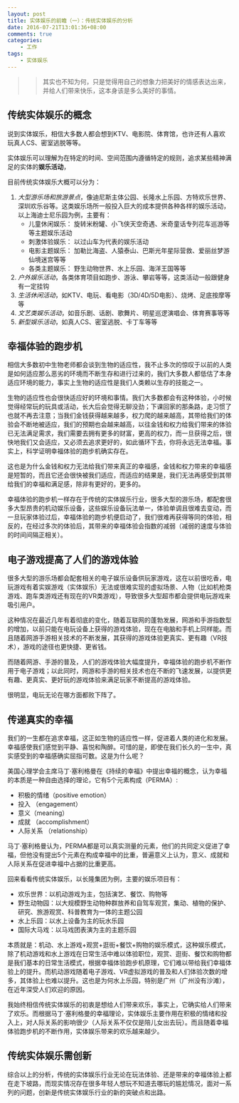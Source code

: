```yaml
---
layout: post
title: 实体娱乐的前瞻（一）：传统实体娱乐的分析
date: 2016-07-21T13:01:36+08:00
comments: true
categories:
    - 工作
tags:
    - 实体娱乐
---
```


>>其实也不知为何，只是觉得用自己的想象力把美好的情感表达出来，并给人们带来快乐，这本身该是多么美好的事情。


## 传统实体娱乐的概念
说到实体娱乐，相信大多数人都会想到KTV、电影院、体育馆，也许还有人喜欢玩真人CS、密室逃脱等等。

实体娱乐可以理解为在特定的时间、空间范围内遵循特定的规则，追求某些精神满足的实体的**娱乐活动**，

目前传统实体娱乐大概可以分为：

1. *大型游乐场和旅游景点*，像迪尼斯主体公园、长隆水上乐园、方特欢乐世界、深圳欢乐谷等。这类娱乐场所一般投入巨大的成本提供各种各样的娱乐活动，以上海迪士尼乐园为例，主要有：
	* 儿童休闲娱乐： 旋转米粉罐、小飞侠天空奇遇、米奇童话专列花车巡游等等主题娱乐活动
	* 刺激体验娱乐： 以过山车为代表的娱乐活动
	* 电影主题娱乐： 加勒比海盗、人猿泰山、巴斯光年星际营救、爱丽丝梦游仙境迷宫等等
	* 各类主题娱乐： 野生动物世界、水上乐园、海洋王国等等
2. *户外娱乐活动*，各类体育项目如跑步、游泳、攀岩等等，这类活动一般跟健身有一定挂钩
3. *生活休闲活动*，如KTV、电玩、看电影（3D/4D/5D电影）、烧烤、足底按摩等等
4. *文艺类娱乐活动*，如音乐剧、话剧、歌舞片、明星巡逻演唱会、体育赛事等等
4. *新型娱乐活动*，如真人CS、密室逃脱、卡丁车等等

## 幸福体验的跑步机
相信大多数初中生物老师都会谈到生物的适应性，我不止多次的惊叹于以前的人类是如何适应那么恶劣的环境而不断生存和进行过来的，我们大多数人都低估了本身适应环境的能力，事实上生物的适应性是我们人类赖以生存的技能之一。

生物的适应性也会很快适应好的环境和事情。我们大多数都会有这种体验，小时候觉得经常玩的玩具或活动，长大后会觉得无聊没劲；下课回家的那条路，走习惯了也就不再去注意；当我们金钱获得越来越多，权力爬的越来越高，其带给我们的体验会不断地被适应，我们的预期也会越来越高，以往金钱和权力给我们带来的体验已无法满足需求，我们需要去拥有更多的财富，更高的权力，而一旦获得之后，很快地我们又会适应，又必须去追求更好的，如此循环下去，你将永远无法幸福。事实上，科学证明幸福体验的跑步机确实存在。

这也是为什么金钱和权力无法给我们带来真正的幸福感，金钱和权力带来的幸福感是短暂的，而且它还会很快被我们适应，而适应的结果是，我们无法再感受到其带给我们的幸福和满足感，除非有更好的，更多的。

幸福体验的跑步机一样存在于传统的实体娱乐行业，很多大型的游乐场，都配套很多大型昂贵的机动娱乐设备，这些娱乐设备玩法单一，体验单调且很难去变动，而一旦玩家体验过后，幸福体验的跑步机便启动了，我们很难再获得等同的体验，相反的，在经过多次的体验后，其带来的幸福体验会指数的减弱（减弱的速度与体验的时间间隔正相关）。

## 电子游戏提高了人们的游戏体验
很多大型的游乐场都会配套相关的电子娱乐设备供玩家游戏，这在以前很吃香，电玩游戏有着实娱游戏（实体娱乐）无法或很难实现的虚拟场景、人物（比如机枪类游戏、跑车类游戏还有现在的VR类游戏），导致很多大型超市都会提供电玩游戏来吸引用户。

这种情况在最近几年有着彻底的变化，随着互联网的蓬勃发展，网游和手游指数型的增加，以前只能在电玩设备上获得的游戏体验，现在在电脑和手机上同样能。而且随着网游手游相关技术的不断发展，其获得的游戏体验更真实、更有趣（VR技术），游戏的途径也更快捷、更省钱。

而随着网游、手游的普及，人们的游戏体验大幅度提升，幸福体验的跑步机不断作用于电子游戏；以此同时，网游和手游的相关技术也在不断的飞速发展，以提供更有趣、更真实、更好玩的游戏体验来满足玩家不断提高的游戏体验。

很明显，电玩无论在哪方面都败下阵了。

## 传递真实的幸福
我们的一生都在追求幸福，这正如生物的适应性一样，促进着人类的进化和发展。幸福感使我们感觉到平静、喜悦和陶醉。可惜的是，即使在我们长久的一生中，真实感受到的幸福感确实屈指可数。这是为什么呢？

美国心理学会主席马丁·塞利格曼在《持续的幸福》中提出幸福的概念，认为幸福的本质是一种自由选择的理论，它有5个元素构成（PERMA）:

* 积极的情绪（positive emotion）
* 投入 （engagement）
* 意义（meaning）
* 成就 （accomplishment）
* 人际关系 （relationship）

马丁·塞利格曼认为，PERMA都是可以真实测量的元素，他们的共同定义促进了幸福，但他没有提出5个元素在构成幸福中的比重，普遍意义上认为，意义、成就和人际关系在促进幸福中占据的比重更高。

回来看看传统实体娱乐，以长隆集团为例，主要的娱乐项目有：

* 欢乐世界：以机动游戏为主，包括演艺、餐饮、购物等
* 野生动物园：以大规模野生动物种群放养和自驾车观赏，集动、植物的保护、研究、旅游观赏、科普教育为一体的主题公园
* 水上乐园：以水上设备为主的玩水乐园
* 国际大马戏：以马戏团表演为主的主题乐园

本质就是：机动、水上游戏+观赏+逛街+餐饮+购物的娱乐模式，这种娱乐模式，除了机动游戏和水上游戏在日常生活中难以体验职位，观赏、逛街、餐饮和购物都是我们基本的日常生活模式，根据幸福体验跑步机原理，它们难以带给我们幸福体验上的提升。而机动游戏随着电子游戏、VR虚拟游戏的普及和人们体验次数的增多，其体验上也难以提升。这也是为何水上乐园，特别是广州（广州没有沙滩），在近年深受人们欢迎的原因。

我始终相信传统实体娱乐的初衷是想给人们带来欢乐，事实上，它确实给人们带来了欢乐。而根据马丁·塞利格曼的幸福理论，实体娱乐主要作用在积极的情绪和投入上，对人际关系的影响很少（人际关系不仅仅是陪儿女出去玩）。而且随着幸福体验跑步机的不断作用，实体娱乐带来的欢乐越来越少。


## 传统实体娱乐需创新
综合以上的分析，传统的实体娱乐行业无论在玩法体验、还是带来的幸福体验上都在走下坡路，而现实情况存在很多年轻人想玩不知道去哪玩的尴尬情况，面对一系列的问题，创新是传统实体娱乐行业的新的突破点和出路。

